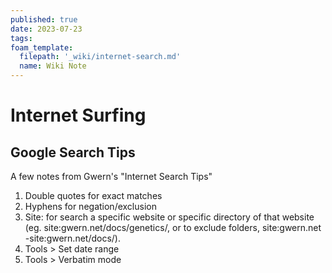 ```yaml
---
published: true
date: 2023-07-23
tags:
foam_template:
  filepath: '_wiki/internet-search.md'
  name: Wiki Note
---
```

# Internet Surfing

## Google Search Tips

A few notes from Gwern's "Internet Search Tips"

1. Double quotes for exact matches
2. Hyphens for negation/exclusion
3. Site: for search a specific website or specific directory of that website (eg. site:gwern.net/docs/genetics/, or to exclude folders, site:gwern.net -site:gwern.net/docs/).
4. Tools > Set date range
5. Tools > Verbatim mode

